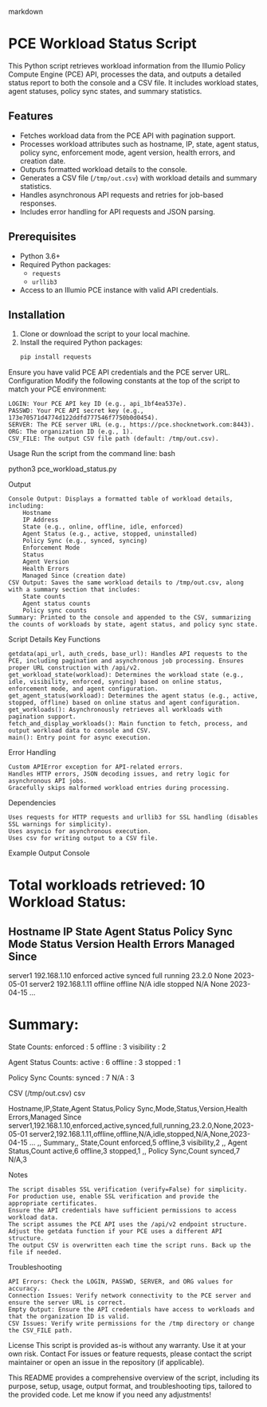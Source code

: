 markdown

# PCE Workload Status Script

This Python script retrieves workload information from the Illumio Policy Compute Engine (PCE) API, processes the data, and outputs a detailed status report to both the console and a CSV file. It includes workload states, agent statuses, policy sync states, and summary statistics.

## Features
- Fetches workload data from the PCE API with pagination support.
- Processes workload attributes such as hostname, IP, state, agent status, policy sync, enforcement mode, agent version, health errors, and creation date.
- Outputs formatted workload details to the console.
- Generates a CSV file (`/tmp/out.csv`) with workload details and summary statistics.
- Handles asynchronous API requests and retries for job-based responses.
- Includes error handling for API requests and JSON parsing.

## Prerequisites
- Python 3.6+
- Required Python packages:
  - `requests`
  - `urllib3`
- Access to an Illumio PCE instance with valid API credentials.

## Installation
1. Clone or download the script to your local machine.
2. Install the required Python packages:
   ```bash
   pip install requests

Ensure you have valid PCE API credentials and the PCE server URL.
Configuration
Modify the following constants at the top of the script to match your PCE environment:

    LOGIN: Your PCE API key ID (e.g., api_1bf4ea537e).
    PASSWD: Your PCE API secret key (e.g., 173e70571d4774d122ddfd777546f7750b0d0454).
    SERVER: The PCE server URL (e.g., https://pce.shocknetwork.com:8443).
    ORG: The organization ID (e.g., 1).
    CSV_FILE: The output CSV file path (default: /tmp/out.csv).

Usage
Run the script from the command line:
bash

python3 pce_workload_status.py

Output

    Console Output: Displays a formatted table of workload details, including:
        Hostname
        IP Address
        State (e.g., online, offline, idle, enforced)
        Agent Status (e.g., active, stopped, uninstalled)
        Policy Sync (e.g., synced, syncing)
        Enforcement Mode
        Status
        Agent Version
        Health Errors
        Managed Since (creation date)
    CSV Output: Saves the same workload details to /tmp/out.csv, along with a summary section that includes:
        State counts
        Agent status counts
        Policy sync counts
    Summary: Printed to the console and appended to the CSV, summarizing the counts of workloads by state, agent status, and policy sync state.

Script Details
Key Functions

    getdata(api_url, auth_creds, base_url): Handles API requests to the PCE, including pagination and asynchronous job processing. Ensures proper URL construction with /api/v2.
    get_workload_state(workload): Determines the workload state (e.g., idle, visibility, enforced, syncing) based on online status, enforcement mode, and agent configuration.
    get_agent_status(workload): Determines the agent status (e.g., active, stopped, offline) based on online status and agent configuration.
    get_workloads(): Asynchronously retrieves all workloads with pagination support.
    fetch_and_display_workloads(): Main function to fetch, process, and output workload data to console and CSV.
    main(): Entry point for async execution.

Error Handling

    Custom APIError exception for API-related errors.
    Handles HTTP errors, JSON decoding issues, and retry logic for asynchronous API jobs.
    Gracefully skips malformed workload entries during processing.

Dependencies

    Uses requests for HTTP requests and urllib3 for SSL handling (disables SSL warnings for simplicity).
    Uses asyncio for asynchronous execution.
    Uses csv for writing output to a CSV file.

Example Output
Console

Total workloads retrieved: 10
Workload Status:
==================================================================================================================
Hostname             IP              State        Agent Status  Policy Sync  Mode         Status       Version     Health Errors    Managed Since
---------------------------------------------------------------------------------------------------------
server1             192.168.1.10    enforced     active        synced       full         running      23.2.0      None            2023-05-01
server2             192.168.1.11    offline      offline       N/A          idle         stopped      N/A         None            2023-04-15
...

Summary:
==================================================
State Counts:
enforced            : 5
offline             : 3
visibility          : 2

Agent Status Counts:
active              : 6
offline             : 3
stopped             : 1

Policy Sync Counts:
synced              : 7
N/A                 : 3

CSV (/tmp/out.csv)
csv

Hostname,IP,State,Agent Status,Policy Sync,Mode,Status,Version,Health Errors,Managed Since
server1,192.168.1.10,enforced,active,synced,full,running,23.2.0,None,2023-05-01
server2,192.168.1.11,offline,offline,N/A,idle,stopped,N/A,None,2023-04-15
...
,,
Summary,,
State,Count
enforced,5
offline,3
visibility,2
,,
Agent Status,Count
active,6
offline,3
stopped,1
,,
Policy Sync,Count
synced,7
N/A,3

Notes

    The script disables SSL verification (verify=False) for simplicity. For production use, enable SSL verification and provide the appropriate certificates.
    Ensure the API credentials have sufficient permissions to access workload data.
    The script assumes the PCE API uses the /api/v2 endpoint structure. Adjust the getdata function if your PCE uses a different API structure.
    The output CSV is overwritten each time the script runs. Back up the file if needed.

Troubleshooting

    API Errors: Check the LOGIN, PASSWD, SERVER, and ORG values for accuracy.
    Connection Issues: Verify network connectivity to the PCE server and ensure the server URL is correct.
    Empty Output: Ensure the API credentials have access to workloads and that the organization ID is valid.
    CSV Issues: Verify write permissions for the /tmp directory or change the CSV_FILE path.

License
This script is provided as-is without any warranty. Use it at your own risk.
Contact
For issues or feature requests, please contact the script maintainer or open an issue in the repository (if applicable).


This README provides a comprehensive overview of the script, including its purpose, setup, usage, output format, and troubleshooting tips, tailored to the provided code. Let me know if you need any adjustments!
